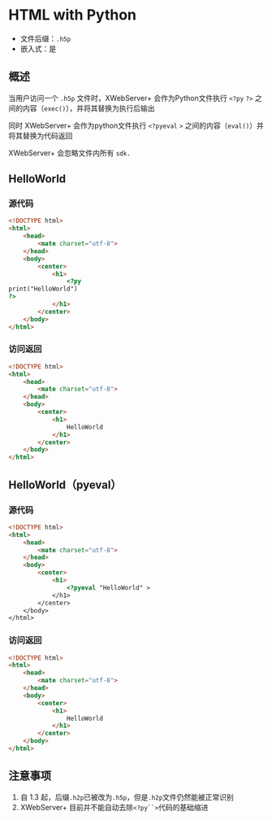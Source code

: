 # HTML with Python

- 文件后缀：`.h5p`
- 嵌入式：是

## 概述

当用户访问一个 `.h5p` 文件时，XWebServer+ 会作为Python文件执行 `<?py` `?>` 之间的内容（`exec()`），并将其替换为执行后输出

同时 XWebServer+ 会作为python文件执行 `<?pyeval` `>` 之间的内容（`eval()`）并将其替换为代码返回

XWebServer+ 会忽略文件内所有 `sdk.`

## HelloWorld

### 源代码

```html
<!DOCTYPE html>
<html>
    <head>
        <mate charset="utf-8">
    </head>
    <body>
        <center>
            <h1>
                <?py
print("HelloWorld")
?>
            </h1>
        </center>
    </body>
</html>
```

### 访问返回

```html
<!DOCTYPE html>
<html>
    <head>
        <mate charset="utf-8">
    </head>
    <body>
        <center>
            <h1>
                HelloWorld
            </h1>
        </center>
    </body>
</html>
```

## HelloWorld（pyeval）

### 源代码

```html
<!DOCTYPE html>
<html>
    <head>
        <mate charset="utf-8">
    </head>
    <body>
        <center>
            <h1>
                <?pyeval "HelloWorld" >
            </h1>
        </center>
    </body>
</html>
```

### 访问返回

```html
<!DOCTYPE html>
<html>
    <head>
        <mate charset="utf-8">
    </head>
    <body>
        <center>
            <h1>
                HelloWorld
            </h1>
        </center>
    </body>
</html>
```


## 注意事项

1. 自 1.3 起，后缀`.h2p`已被改为`.h5p`，但是`.h2p`文件仍然能被正常识别
2. XWebServer+ 目前并不能自动去除`<?py``>`代码的基础缩进